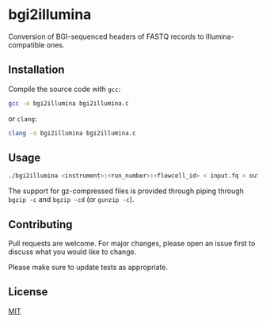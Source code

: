 # bgi2illumina
Conversion of BGI-sequenced headers of FASTQ records to Illumina-compatible ones.

## Installation

Compile the source code with `gcc`:

```bash
gcc -o bgi2illumina bgi2illumina.c
```

or `clang`:
```bash
clang -o bgi2illumina bgi2illumina.c
```

## Usage

```bash
./bgi2illumina <instrument>:<run_number>:<flowcell_id> < input.fq > output.fq
```
The support for gz-compressed files is provided through piping through `bgzip -c` and `bgzip -cd` (or `gunzip -c`).

## Contributing
Pull requests are welcome. For major changes, please open an issue first to discuss what you would like to change.

Please make sure to update tests as appropriate.

## License
[MIT](https://choosealicense.com/licenses/mit/)
